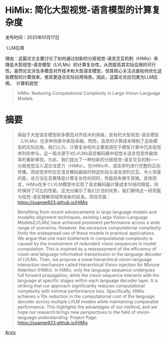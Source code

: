 # HiMix: 简化大型视觉-语言模型的计算复杂度

发布时间：2025年01月17日

`LLM应用

理由：这篇论文主要讨论了如何通过创新的分层视觉-语言交互机制（HiMix）来降低大型视觉-语言模型（LVLMs）的计算复杂性，从而提高其实际应用的可行性。虽然论文涉及多模态对齐技术和大型语言模型，但其核心关注点是如何优化这些模型的计算效率，使其更适合实际应用场景。因此，这篇论文应归类为LLM应用。` `计算机视觉`

> HiMix: Reducing Computational Complexity in Large Vision-Language Models

# 摘要

> 得益于大型语言模型和多模态对齐技术的突破，现有的大型视觉-语言模型（LVLMs）在多种场景中表现卓越。然而，高昂的计算成本限制了这些模型的实际应用。我们认为，计算复杂性的主要瓶颈在于模型计算中冗余视觉序列的参与。这一观点源于对LVLMs语言解码器中视觉与语言信息传输效率的重新审视。为此，我们提出了一种创新的分层视觉-语言交互机制——分层视觉注入混合注意力（HiMix）。在HiMix中，语言序列进行完整的正向传播，而视觉序列仅在语言解码器层的特定阶段与语言序列交互。令人惊喜的是，该方法在显著降低计算复杂性的同时，性能损失微乎其微。具体而言，HiMix在多个LVLM模型中实现了语言解码器计算成本10倍的降低，同时保持了可比的性能。这充分展示了我们方法的优势，我们期待这一研究能为视觉-语言理解领域带来新的启发。项目页面：https://xuange923.github.io/HiMix

> Benefiting from recent advancements in large language models and modality alignment techniques, existing Large Vision-Language Models(LVLMs) have achieved prominent performance across a wide range of scenarios. However, the excessive computational complexity limits the widespread use of these models in practical applications. We argue that one main bottleneck in computational complexity is caused by the involvement of redundant vision sequences in model computation. This is inspired by a reassessment of the efficiency of vision and language information transmission in the language decoder of LVLMs. Then, we propose a novel hierarchical vision-language interaction mechanism called Hierarchical Vision injection for Mixture Attention (HiMix). In HiMix, only the language sequence undergoes full forward propagation, while the vision sequence interacts with the language at specific stages within each language decoder layer. It is striking that our approach significantly reduces computational complexity with minimal performance loss. Specifically, HiMix achieves a 10x reduction in the computational cost of the language decoder across multiple LVLM models while maintaining comparable performance. This highlights the advantages of our method, and we hope our research brings new perspectives to the field of vision-language understanding. Project Page: https://xuange923.github.io/HiMix

[Arxiv](https://arxiv.org/abs/2501.10318)